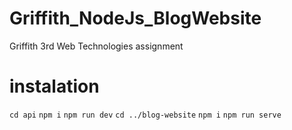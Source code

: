 # Griffith_NodeJs_BlogWebsite
Griffith 3rd Web Technologies assignment

# instalation

`cd api`
`npm i`
`npm run dev`
`cd ../blog-website`
`npm i`
`npm run serve`
